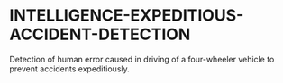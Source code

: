 # INTELLIGENCE-EXPEDITIOUS-ACCIDENT-DETECTION
Detection of human error caused in driving of a four-wheeler vehicle to prevent accidents expeditiously.
